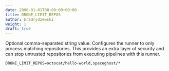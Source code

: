 ```yaml
---
date: 2000-01-01T00:00:00+00:00
title: DRONE_LIMIT_REPOS
author: bradrydzewski
weight: 1
draft: true
---
```


Optional comma-separated string value. Configures the runner to only process matching repositories. This provides an extra layer of security and can stop untrusted repositories from executing pipelines with this runner.

```
DRONE_LIMIT_REPOS=octocat/hello-world,spaceghost/*
```